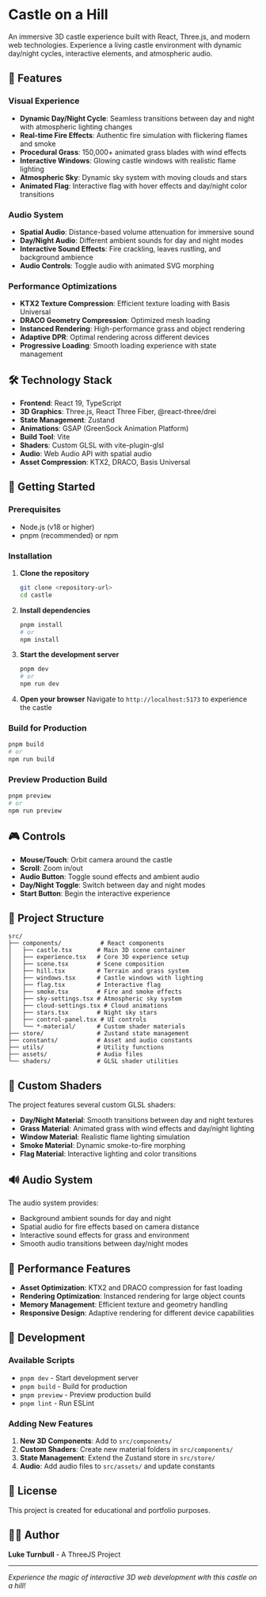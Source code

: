 # Castle on a Hill

An immersive 3D castle experience built with React, Three.js, and modern web technologies. Experience a living castle environment with dynamic day/night cycles, interactive elements, and atmospheric audio.

## 🌟 Features

### Visual Experience

- **Dynamic Day/Night Cycle**: Seamless transitions between day and night with atmospheric lighting changes
- **Real-time Fire Effects**: Authentic fire simulation with flickering flames and smoke
- **Procedural Grass**: 150,000+ animated grass blades with wind effects
- **Interactive Windows**: Glowing castle windows with realistic flame lighting
- **Atmospheric Sky**: Dynamic sky system with moving clouds and stars
- **Animated Flag**: Interactive flag with hover effects and day/night color transitions

### Audio System

- **Spatial Audio**: Distance-based volume attenuation for immersive sound
- **Day/Night Audio**: Different ambient sounds for day and night modes
- **Interactive Sound Effects**: Fire crackling, leaves rustling, and background ambience
- **Audio Controls**: Toggle audio with animated SVG morphing

### Performance Optimizations

- **KTX2 Texture Compression**: Efficient texture loading with Basis Universal
- **DRACO Geometry Compression**: Optimized mesh loading
- **Instanced Rendering**: High-performance grass and object rendering
- **Adaptive DPR**: Optimal rendering across different devices
- **Progressive Loading**: Smooth loading experience with state management

## 🛠️ Technology Stack

- **Frontend**: React 19, TypeScript
- **3D Graphics**: Three.js, React Three Fiber, @react-three/drei
- **State Management**: Zustand
- **Animations**: GSAP (GreenSock Animation Platform)
- **Build Tool**: Vite
- **Shaders**: Custom GLSL with vite-plugin-glsl
- **Audio**: Web Audio API with spatial audio
- **Asset Compression**: KTX2, DRACO, Basis Universal

## 🚀 Getting Started

### Prerequisites

- Node.js (v18 or higher)
- pnpm (recommended) or npm

### Installation

1. **Clone the repository**

   ```bash
   git clone <repository-url>
   cd castle
   ```

2. **Install dependencies**

   ```bash
   pnpm install
   # or
   npm install
   ```

3. **Start the development server**

   ```bash
   pnpm dev
   # or
   npm run dev
   ```

4. **Open your browser**
   Navigate to `http://localhost:5173` to experience the castle

### Build for Production

```bash
pnpm build
# or
npm run build
```

### Preview Production Build

```bash
pnpm preview
# or
npm run preview
```

## 🎮 Controls

- **Mouse/Touch**: Orbit camera around the castle
- **Scroll**: Zoom in/out
- **Audio Button**: Toggle sound effects and ambient audio
- **Day/Night Toggle**: Switch between day and night modes
- **Start Button**: Begin the interactive experience

## 📁 Project Structure

```
src/
├── components/           # React components
│   ├── castle.tsx       # Main 3D scene container
│   ├── experience.tsx   # Core 3D experience setup
│   ├── scene.tsx        # Scene composition
│   ├── hill.tsx         # Terrain and grass system
│   ├── windows.tsx      # Castle windows with lighting
│   ├── flag.tsx         # Interactive flag
│   ├── smoke.tsx        # Fire and smoke effects
│   ├── sky-settings.tsx # Atmospheric sky system
│   ├── cloud-settings.tsx # Cloud animations
│   ├── stars.tsx        # Night sky stars
│   ├── control-panel.tsx # UI controls
│   └── *-material/      # Custom shader materials
├── store/               # Zustand state management
├── constants/           # Asset and audio constants
├── utils/               # Utility functions
├── assets/              # Audio files
└── shaders/             # GLSL shader utilities
```

## 🎨 Custom Shaders

The project features several custom GLSL shaders:

- **Day/Night Material**: Smooth transitions between day and night textures
- **Grass Material**: Animated grass with wind effects and day/night lighting
- **Window Material**: Realistic flame lighting simulation
- **Smoke Material**: Dynamic smoke-to-fire morphing
- **Flag Material**: Interactive lighting and color transitions

## 🔊 Audio System

The audio system provides:

- Background ambient sounds for day and night
- Spatial audio for fire effects based on camera distance
- Interactive sound effects for grass and environment
- Smooth audio transitions between day/night modes

## 🎯 Performance Features

- **Asset Optimization**: KTX2 and DRACO compression for fast loading
- **Rendering Optimization**: Instanced rendering for large object counts
- **Memory Management**: Efficient texture and geometry handling
- **Responsive Design**: Adaptive rendering for different device capabilities

## 🔧 Development

### Available Scripts

- `pnpm dev` - Start development server
- `pnpm build` - Build for production
- `pnpm preview` - Preview production build
- `pnpm lint` - Run ESLint

### Adding New Features

1. **New 3D Components**: Add to `src/components/`
2. **Custom Shaders**: Create new material folders in `src/components/`
3. **State Management**: Extend the Zustand store in `src/store/`
4. **Audio**: Add audio files to `src/assets/` and update constants

## 📝 License

This project is created for educational and portfolio purposes.

## 👨‍💻 Author

**Luke Turnbull** - A ThreeJS Project

---

_Experience the magic of interactive 3D web development with this castle on a hill!_
